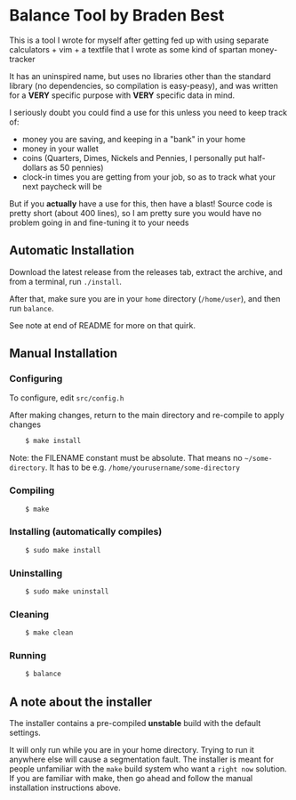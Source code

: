 # Balance Tool by Braden Best

This is a tool I wrote for myself after getting fed up with using separate calculators + vim + a textfile that I wrote as some kind of spartan money-tracker

It has an uninspired name, but uses no libraries other than the standard library (no dependencies, so compilation is easy-peasy), and was written for a **VERY** specific purpose with **VERY** specific data in mind.

I seriously doubt you could find a use for this unless you need to keep track of:

* money you are saving, and keeping in a "bank" in your home
* money in your wallet
* coins (Quarters, Dimes, Nickels and Pennies, I personally put half-dollars as 50 pennies)
* clock-in times you are getting from your job, so as to track what your next paycheck will be

But if you **actually** have a use for this, then have a blast! Source code is pretty short (about 400 lines), so I am pretty sure you would have no problem going in and fine-tuning it to your needs

## Automatic Installation

Download the latest release from the releases tab, extract the archive, and from a terminal, run `./install`.

After that, make sure you are in your `home` directory (`/home/user`), and then run `balance`.

See note at end of README for more on that quirk.

## Manual Installation

### Configuring

To configure, edit `src/config.h`

After making changes, return to the main directory and re-compile to apply changes

```bash
    $ make install
```
    
Note: the FILENAME constant must be absolute. That means no `~/some-directory`. It has to be e.g. `/home/yourusername/some-directory`

### Compiling

```bash
    $ make
```

### Installing (automatically compiles)

```bash
    $ sudo make install
```

### Uninstalling

```bash
    $ sudo make uninstall
```

### Cleaning

```bash
    $ make clean
```

### Running

```bash
    $ balance
```

## A note about the installer

The installer contains a pre-compiled **unstable** build with the default settings. 

It will only run while you are in your home directory. Trying to run it anywhere else will cause a segmentation fault. The installer is meant for people unfamiliar with the `make` build system who want a `right now` solution. If you are familiar with make, then go ahead and follow the manual installation instructions above.
